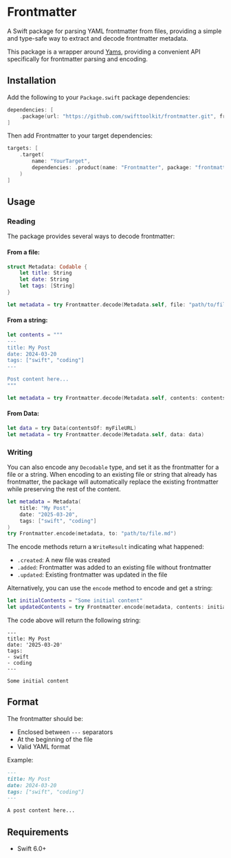 # Frontmatter

A Swift package for parsing YAML frontmatter from files, providing a simple and type-safe way to extract and decode frontmatter metadata.

This package is a wrapper around [Yams](https://github.com/jpsim/Yams), providing a convenient API specifically for frontmatter parsing and encoding.

## Installation

Add the following to your `Package.swift` package dependencies:

```swift
dependencies: [
    .package(url: "https://github.com/swifttoolkit/frontmatter.git", from: "1.0.0")
]
```

Then add Frontmatter to your target dependencies:

```swift
targets: [
    .target(
        name: "YourTarget",
        dependencies: .product(name: "Frontmatter", package: "frontmatter")
    )
]
```

## Usage

### Reading

The package provides several ways to decode frontmatter:

#### From a file:

```swift
struct Metadata: Codable {
    let title: String
    let date: String
    let tags: [String]
}

let metadata = try Frontmatter.decode(Metadata.self, file: "path/to/file.md")
```

#### From a string:

```swift
let contents = """
---
title: My Post
date: 2024-03-20
tags: ["swift", "coding"]
---

Post content here...
"""

let metadata = try Frontmatter.decode(Metadata.self, contents: contents)
```

#### From Data:
```swift
let data = try Data(contentsOf: myFileURL)
let metadata = try Frontmatter.decode(Metadata.self, data: data)
```

### Writing

You can also encode any `Decodable` type, and set it as the frontmatter for a file or a string. When encoding to an existing file or string that already has frontmatter, the package will automatically replace the existing frontmatter while preserving the rest of the content.

```swift
let metadata = Metadata(
    title: "My Post",
    date: "2025-03-20",
    tags: ["swift", "coding"]
)
try Frontmatter.encode(metadata, to: "path/to/file.md")
```

The encode methods return a `WriteResult` indicating what happened:
- `.created`: A new file was created
- `.added`: Frontmatter was added to an existing file without frontmatter
- `.updated`: Existing frontmatter was updated in the file

Alternatively, you can use the `encode` method to encode and get a string:

```swift
let initialContents = "Some initial content"
let updatedContents = try Frontmatter.encode(metadata, contents: initialContents)
```

The code above will return the following string:

```
---
title: My Post
date: '2025-03-20'
tags:
- swift
- coding
---

Some initial content
```

## Format

The frontmatter should be:
- Enclosed between `---` separators
- At the beginning of the file
- Valid YAML format

Example:
```markdown
---
title: My Post
date: 2024-03-20
tags: ["swift", "coding"]
---

A post content here...
```

## Requirements

- Swift 6.0+
